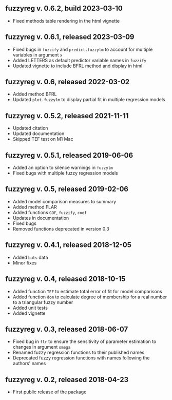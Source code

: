 ## fuzzyreg v. 0.6.2, build 2023-03-10

- Fixed methods table rendering in the html vignette

## fuzzyreg v. 0.6.1, released 2023-03-09

- Fixed bugs in `fuzzify` and `predict.fuzzylm` to account for multiple variables in argument `x`
- Added LETTERS as default predictor variable names in `fuzzify`
- Updated vignette to include BFRL method and display in html


## fuzzyreg v. 0.6, released 2022-03-02

- Added method BFRL
- Updated `plot.fuzzylm` to display partial fit in multiple regression models


## fuzzyreg v. 0.5.2, released 2021-11-11

- Updated citation
- Updated documentation
- Skipped TEF test on M1 Mac


## fuzzyreg v. 0.5.1, released 2019-06-06

- Added an option to silence warnings in `fuzzylm`
- Fixed bugs with multiple fuzzy regression models


## fuzzyreg v. 0.5, released 2019-02-06

- Added model comparison measures to summary
- Added method FLAR
- Added functions `GOF`, `fuzzify`, `coef`
- Updates in documentation
- Fixed bugs
- Removed functions deprecated in version 0.3


## fuzzyreg v. 0.4.1, released 2018-12-05

- Added `bats` data
- Minor fixes


## fuzzyreg v. 0.4, released 2018-10-15

- Added function `TEF` to estimate total error of fit for model comparisons
- Added function `dom` to calculate degree of membership for a real number to a triangular fuzzy number
- Added unit tests
- Added vignette


## fuzzyreg v. 0.3, released 2018-06-07

- Fixed bug in `flr` to ensure the sensitivity of parameter estimation to changes in argument `omega`
- Renamed fuzzy regression functions to their published names
- Deprecated fuzzy regression functions with names following the authors' names


## fuzzyreg v. 0.2, released 2018-04-23

- First public release of the package